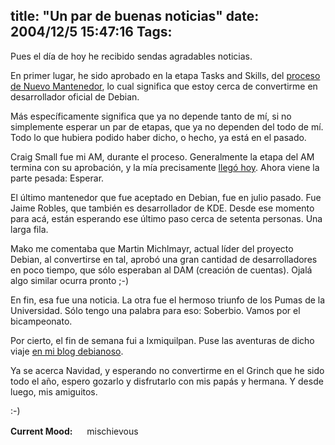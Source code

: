 title: "Un par de buenas noticias"
date: 2004/12/5 15:47:16
Tags: 
---
<p>Pues el día de hoy he recibido sendas agradables noticias.</p>

<p>En primer lugar, he sido aprobado en la etapa Tasks and Skills, del <a href="http://nm.debian.org/">proceso de Nuevo Mantenedor</a>, lo cual significa que estoy cerca de convertirme en desarrollador oficial de Debian.</p>

<p>Más específicamente significa que ya no depende tanto de mí, si no simplemente esperar un par de etapas, que ya no dependen del todo de mí. Todo lo que hubiera podido haber dicho, o hecho, ya está en el pasado.</p>

<p>Craig Small fue mi AM, durante el proceso. Generalmente la etapa del AM termina con su aprobación, y la mía precisamente <a href="http://lists.debian.org/debian-newmaint/2004/12/msg00004.html">llegó hoy</a>. Ahora viene la parte pesada: Esperar.</p>

<p>El último mantenedor que fue aceptado en Debian, fue en julio pasado. Fue Jaime Robles, que también es desarrollador de KDE. Desde ese momento para acá, están esperando ese último paso cerca de setenta personas. Una larga fila.</p>

<p>Mako me comentaba que Martin Michlmayr, actual líder del proyecto Debian, al convertirse en tal, aprobó una gran cantidad de desarrolladores en poco tiempo, que sólo esperaban al DAM (creación de cuentas). Ojalá algo similar ocurra pronto ;-)</p>

<p>En fin, esa fue una noticia. La otra fue el hermoso triunfo de los Pumas de la Universidad. Sólo tengo una palabra para eso: Soberbio. Vamos por el bicampeonato.</p>

<p>Por cierto, el fin de semana fui a Ixmiquilpan. Puse las aventuras de dicho viaje <a href="http://www.livejournal.com/users/damog_deb/840.html">en mi blog debianoso</a>.</p>

<p>Ya se acerca Navidad, y esperando no convertirme en el Grinch que he sido todo el año, espero gozarlo y disfrutarlo con mis papás y hermana. Y desde luego, mis amiguitos.</p>

<p>:-)</p>

<p><strong>Current Mood:</strong> <img width="15" height="15" src="http://stat.livejournal.com/img/mood/growf/smileys/wink.gif"/> mischievous</p>
